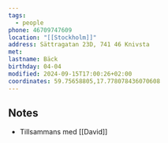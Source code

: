 ```yaml
---
tags:
  - people
phone: 46709747609
location: "[[Stockholm]]"
address: Sättragatan 23D, 741 46 Knivsta
met: 
lastname: Bäck
birthday: 04-04
modified: 2024-09-15T17:00:26+02:00
coordinates: 59.75658805,17.778078436070608
---
```


## Notes

- Tillsammans med [[David]]
